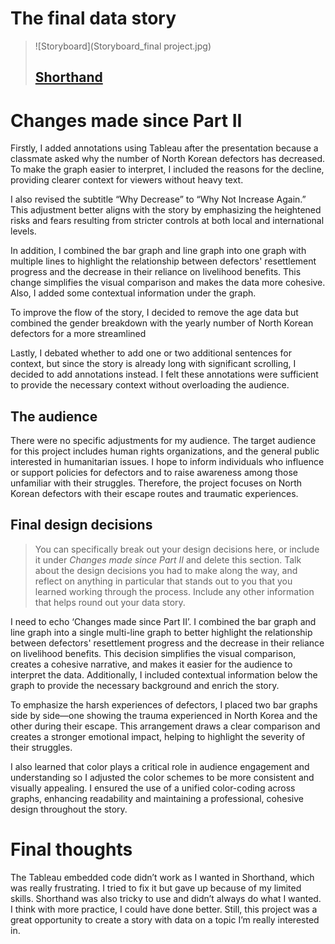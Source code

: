 # The final data story
> ![Storyboard](Storyboard_final project.jpg)
>
> 
>## [Shorthand](https://preview.shorthand.com/jGleKvtHHNr3g0tD) 

# Changes made since Part II

Firstly, I added annotations using Tableau after the presentation because a classmate asked why the number of North Korean defectors has decreased. To make the graph easier to interpret, I included the reasons for the decline, providing clearer context for viewers without heavy text.

I also revised the subtitle “Why Decrease” to “Why Not Increase Again.” This adjustment better aligns with the story by emphasizing the heightened risks and fears resulting from stricter controls at both local and international levels.

In addition, I combined the bar graph and line graph into one graph with multiple lines to highlight the relationship between defectors' resettlement progress and the decrease in their reliance on livelihood benefits. This change simplifies the visual comparison and makes the data more cohesive. Also, I added some contextual information under the graph.

To improve the flow of the story, I decided to remove the age data but combined the gender breakdown with the yearly number of North Korean defectors for a more streamlined

Lastly, I debated whether to add one or two additional sentences for context, but since the story is already long with significant scrolling, I decided to add annotations instead. I felt these annotations were sufficient to provide the necessary context without overloading the audience.



## The audience

There were no specific adjustments for my audience. The target audience for this project includes human rights organizations, and the general public interested in humanitarian issues. I hope to inform individuals who influence or support policies for defectors and to raise awareness among those unfamiliar with their struggles. Therefore, the project focuses on North Korean defectors with their escape routes and traumatic experiences. 




## Final design decisions
> You can specifically break out your design decisions here, or include it under *Changes made since Part II* and delete this section. Talk about the design decisions you had to make along the way, and reflect on anything in particular that stands out to you that you learned working through the process.  Include any other information that helps round out your data story. 

I need to echo ‘Changes made since Part II’. I combined the bar graph and line graph into a single multi-line graph to better highlight the relationship between defectors' resettlement progress and the decrease in their reliance on livelihood benefits. This decision simplifies the visual comparison, creates a cohesive narrative, and makes it easier for the audience to interpret the data. Additionally, I included contextual information below the graph to provide the necessary background and enrich the story.

To emphasize the harsh experiences of defectors, I placed two bar graphs side by side—one showing the trauma experienced in North Korea and the other during their escape. This arrangement draws a clear comparison and creates a stronger emotional impact, helping to highlight the severity of their struggles.

I also learned that color plays a critical role in audience engagement and understanding so I adjusted the color schemes to be more consistent and visually appealing. I ensured the use of a unified color-coding across graphs, enhancing readability and maintaining a professional, cohesive design throughout the story.

# Final thoughts

The Tableau embedded code didn’t work as I wanted in Shorthand, which was really frustrating. I tried to fix it but gave up because of my limited skills. Shorthand was also tricky to use and didn’t always do what I wanted. I think with more practice, I could have done better.
Still, this project was a great opportunity to create a story with data on a topic I’m really interested in. 
